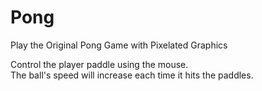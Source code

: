# Pong

Play the Original Pong Game with Pixelated Graphics  

Control the player paddle using the mouse.  
The ball's speed will increase each time it hits the paddles.
